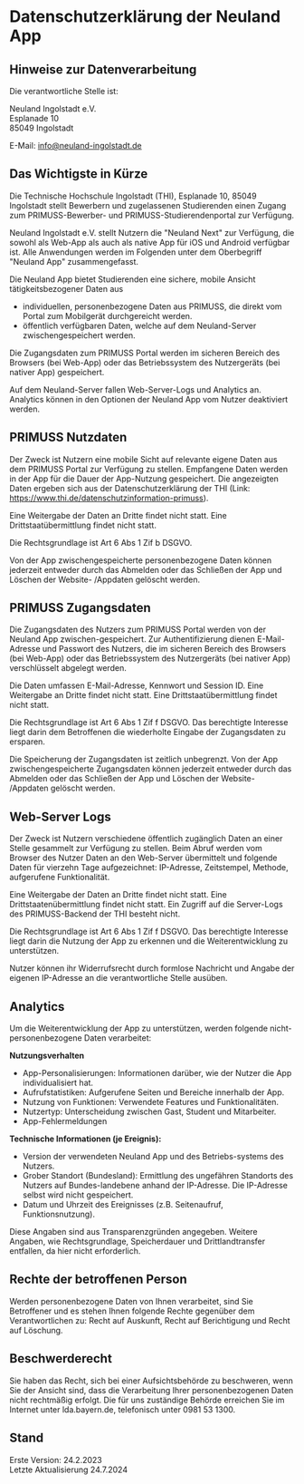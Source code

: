 # Datenschutzerklärung der Neuland App

## Hinweise zur Datenverarbeitung

Die verantwortliche Stelle ist:

Neuland Ingolstadt e.V.\
Esplanade 10\
85049 Ingolstadt

E-Mail: info@neuland-ingolstadt.de

## Das Wichtigste in Kürze

Die Technische Hochschule Ingolstadt (THI), Esplanade 10, 85049 Ingolstadt stellt Bewerbern und zugelassenen Studierenden einen Zugang zum PRIMUSS-Bewerber- und PRIMUSS-Studierendenportal zur Verfügung.

Neuland Ingolstadt e.V. stellt Nutzern die "Neuland Next" zur Verfügung, die sowohl als Web-App als auch als native App für iOS und Android verfügbar ist.
Alle Anwendungen werden im Folgenden unter dem Oberbegriff "Neuland App" zusammengefasst.

Die Neuland App bietet Studierenden eine sichere, mobile Ansicht tätigkeitsbezogener Daten aus

- individuellen, personenbezogene Daten aus PRIMUSS, die direkt vom Portal zum Mobilgerät durchgereicht werden.
- öffentlich verfügbaren Daten, welche auf dem Neuland-Server zwischengespeichert werden.

Die Zugangsdaten zum PRIMUSS Portal werden im sicheren Bereich des Browsers (bei Web-App) oder das Betriebssystem des Nutzergeräts (bei nativer App) gespeichert.

Auf dem Neuland-Server fallen Web-Server-Logs und Analytics an. Analytics können in den Optionen der Neuland App vom Nutzer deaktiviert werden.

## PRIMUSS Nutzdaten

Der Zweck ist Nutzern eine mobile Sicht auf relevante eigene Daten aus dem PRIMUSS Portal zur Verfügung zu stellen.
Empfangene Daten werden in der App für die Dauer der App-Nutzung gespeichert.
Die angezeigten Daten ergeben sich aus der Datenschutzerklärung der THI (Link: https://www.thi.de/datenschutzinformation-primuss).

Eine Weitergabe der Daten an Dritte findet nicht statt. Eine Drittstaatübermittlung findet nicht statt.

Die Rechtsgrundlage ist Art 6 Abs 1 Zif b DSGVO.

Von der App zwischengespeicherte personenbezogene Daten können jederzeit entweder durch das Abmelden oder das Schließen der App und Löschen der Website- /Appdaten gelöscht werden.

## PRIMUSS Zugangsdaten

Die Zugangsdaten des Nutzers zum PRIMUSS Portal werden von der Neuland App zwischen-gespeichert.
Zur Authentifizierung dienen E-Mail-Adresse und Passwort des Nutzers, die im sicheren Bereich des Browsers (bei Web-App) oder das Betriebssystem des Nutzergeräts (bei nativer App) verschlüsselt abgelegt werden.

Die Daten umfassen E-Mail-Adresse, Kennwort und Session ID. Eine Weitergabe an Dritte findet nicht statt.
Eine Drittstaatübermittlung findet nicht statt.

Die Rechtsgrundlage ist Art 6 Abs 1 Zif f DSGVO.
Das berechtigte Interesse liegt darin dem Betroffenen die wiederholte Eingabe der Zugangsdaten zu ersparen.

Die Speicherung der Zugangsdaten ist zeitlich unbegrenzt.
Von der App zwischengespeicherte Zugangsdaten können jederzeit entweder durch das Abmelden oder das Schließen der App und Löschen der Website- /Appdaten gelöscht werden.

## Web-Server Logs

Der Zweck ist Nutzern verschiedene öffentlich zugänglich Daten an einer Stelle gesammelt zur Verfügung zu stellen.
Beim Abruf werden vom Browser des Nutzer Daten an den Web-Server übermittelt und folgende Daten für vierzehn Tage aufgezeichnet: IP-Adresse, Zeitstempel, Methode, aufgerufene Funktionalität.

Eine Weitergabe der Daten an Dritte findet nicht statt.
Eine Drittstaatenübermittlung findet nicht statt. Ein Zugriff auf die Server-Logs des PRIMUSS-Backend der THI besteht nicht.

Die Rechtsgrundlage ist Art 6 Abs 1 Zif f DSGVO. Das berechtigte Interesse liegt darin die Nutzung der App zu erkennen und die Weiterentwicklung zu unterstützen.

Nutzer können ihr Widerrufsrecht durch formlose Nachricht und Angabe der eigenen IP-Adresse an die verantwortliche Stelle ausüben.

## Analytics

Um die Weiterentwicklung der App zu unterstützen, werden folgende nicht-personenbezogene Daten verarbeitet:

**Nutzungsverhalten**

- App-Personalisierungen: Informationen darüber, wie der Nutzer die App individualisiert hat.
- Aufrufstatistiken: Aufgerufene Seiten und Bereiche innerhalb der App.
- Nutzung von Funktionen: Verwendete Features und Funktionalitäten.
- Nutzertyp: Unterscheidung zwischen Gast, Student und Mitarbeiter.
- App-Fehlermeldungen

**Technische Informationen (je Ereignis):**

- Version der verwendeten Neuland App und des Betriebs-systems des Nutzers.
- Grober Standort (Bundesland): Ermittlung des ungefähren Standorts des Nutzers auf Bundes-landebene anhand der IP-Adresse. Die IP-Adresse selbst wird nicht gespeichert.
- Datum und Uhrzeit des Ereignisses (z.B. Seitenaufruf, Funktionsnutzung).

Diese Angaben sind aus Transparenzgründen angegeben.
Weitere Angaben, wie Rechtsgrundlage, Speicherdauer und Drittlandtransfer entfallen, da hier nicht erforderlich.

## Rechte der betroffenen Person

Werden personenbezogene Daten von Ihnen verarbeitet, sind Sie Betroffener und es stehen Ihnen folgende Rechte gegenüber dem Verantwortlichen zu: Recht auf Auskunft, Recht auf Berichtigung und Recht auf Löschung.

## Beschwerderecht

Sie haben das Recht, sich bei einer Aufsichtsbehörde zu beschweren, wenn Sie der Ansicht sind, dass die Verarbeitung Ihrer personenbezogenen Daten nicht rechtmäßig erfolgt.
Die für uns zuständige Behörde erreichen Sie im Internet unter lda.bayern.de, telefonisch unter 0981 53 1300.

## Stand

Erste Version: 24.2.2023\
Letzte Aktualisierung 24.7.2024

